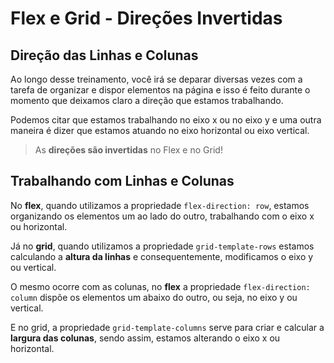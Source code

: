 # Flex e Grid - Direções Invertidas

## Direção das Linhas e Colunas
Ao longo desse treinamento, você irá se deparar diversas vezes com a tarefa de organizar e dispor elementos na página e isso é feito durante o momento que deixamos claro a direção que estamos trabalhando.

Podemos citar que estamos trabalhando no eixo x ou no eixo y e uma outra maneira é dizer que estamos atuando no eixo horizontal ou eixo vertical.

> As **direções são invertidas** no Flex e no Grid!

## Trabalhando com Linhas e Colunas
No **flex**, quando utilizamos a propriedade `flex-direction: row`, estamos organizando os elementos um ao lado do outro, trabalhando com o eixo x ou horizontal.

Já no **grid**, quando utilizamos a propriedade `grid-template-rows` estamos calculando a **altura da linhas** e consequentemente, modificamos o eixo y ou vertical.

O mesmo ocorre com as colunas, no **flex** a propriedade `flex-direction: column` dispõe os elementos um abaixo do outro, ou seja, no eixo y ou vertical.

E no grid, a propriedade `grid-template-columns` serve para criar e calcular a **largura das colunas**, sendo assim, estamos alterando o eixo x ou horizontal.